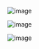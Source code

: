![image](https://github.com/user-attachments/assets/f6ed4721-9d58-46e2-8919-c93c203b744a)

![image](https://github.com/user-attachments/assets/08935c2c-3170-45c0-8c5a-04ff1e6a44d6)

![image](https://github.com/user-attachments/assets/b6e6de14-70dd-4577-8b9e-4409a28ce8a6)



